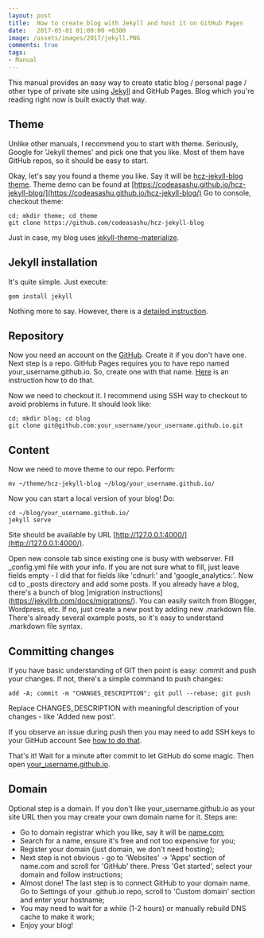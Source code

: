 ```yaml
---
layout: post
title:  How to create blog with Jekyll and host it on GitHub Pages
date:   2017-05-01 01:00:00 +0300
image: /assets/images/2017/jekyll.PNG
comments: true
tags:
- Manual
---
```


This manual provides an easy way to create static blog / personal page / other type of private site using [Jekyll](https://jekyllrb.com/) and GitHub Pages.
Blog which you're reading right now is built exactly that way.

## Theme
Unlike other manuals, I recommend you to start with theme. Seriously, Google for 'Jekyll themes' and pick one that you like. Most of them have GitHub repos, so it should be easy to start. 

Okay, let's say you found a theme you like. Say it will be [hcz-jekyll-blog theme](https://github.com/codeasashu/hcz-jekyll-blog).
Theme demo can be found at [https://codeasashu.github.io/hcz-jekyll-blog/](https://codeasashu.github.io/hcz-jekyll-blog/)
Go to console, checkout theme:

    cd; mkdir theme; cd theme
    git clone https://github.com/codeasashu/hcz-jekyll-blog

Just in case, my blog uses [jekyll-theme-materialize](https://github.com/KeJunMao/jekyll-theme-materialize).

## Jekyll installation
It's quite simple. Just execute:

    gem install jekyll

Nothing more to say. However, there is a [detailed instruction](https://jekyllrb.com/docs/installation/).

## Repository
Now you need an account on the [GitHub](https://github.com). Create it if you don't have one. Next step is a repo. GitHub Pages requires you to have repo named your_username.github.io. So, create one with that name. [Here](https://pages.github.com/) is an instruction how to do that.

Now we need to checkout it. I recommend using SSH way to checkout to avoid problems in future. It should look like:

    cd; mkdir blog; cd blog
    git clone git@github.com:your_username/your_username.github.io.git

## Content
Now we need to move theme to our repo. Perform:

    mv ~/theme/hcz-jekyll-blog ~/blog/your_username.github.io/
    
Now you can start a local version of your blog! Do:

    cd ~/blog/your_username.github.io/
    jekyll serve
    
Site should be available by URL [http://127.0.0.1:4000/](http://127.0.0.1:4000/).

Open new console tab since existing one is busy with webserver. Fill _config.yml file with your info. If you are not sure what to fill, just leave fields empty - I did that for fields like 'cdnurl:' and 'google_analytics:'. Now cd to _posts directory and add some posts. If you already have a blog, there's a bunch of blog ]migration instructions](https://jekyllrb.com/docs/migrations/). You can easily switch from Blogger, Wordpress, etc. If no, just create a new post by adding new .markdown file. There's already several example posts, so it's easy to understand .markdown file syntax.

## Committing changes
If you have basic understanding of GIT then point is easy: commit and push  your changes. If not, there's a simple command to push changes:

    add -A; commit -m "CHANGES_DESCRIPTION"; git pull --rebase; git push

Replace CHANGES_DESCRIPTION with meaningful description of your changes - like 'Added new post'.

If you observe an issue during push then you may need to add SSH keys to your GitHub account See [how to do that](https://help.github.com/articles/adding-a-new-ssh-key-to-your-github-account/).

That's it! Wait for a minute after commit to let GitHub do some magic. Then open [your_username.github.io](http://your_username.github.io).

## Domain
Optional step is a domain. If you don't like your_username.github.io as your site URL then you may create your own domain name for it. Steps are:
- Go to domain registrar which you like, say it will be [name.com](https://name.com);
- Search for a name, ensure it's free and not too expensive for you;
- Register your domain (just domain, we don't need hosting);
- Next step is not obvious - go to 'Websites' -> 'Apps' section of name.com and scroll for 'GitHub' there. Press 'Get started', select your domain and follow instructions;
- Almost done! The last step is to connect GitHub to your domain name. Go to Settings of your .github.io repo, scroll to 'Custom domain' section and enter your hostname;
- You may need to wait for a while (1-2 hours) or manually rebuild DNS cache to make it work;
- Enjoy your blog!
